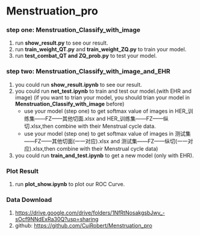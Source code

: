 # Menstruation_pro

### step one: Menstruation_Classify_with_image

 1. run **show_result.py** to see our result.
 2. run **train_weight_QT.py** and **train_weight_ZQ.py** to train your model.
 3. run **test_combat_QT and ZQ_prob.py** to test your model.


### step two: Menstruation_Classify_with_image_and_EHR

1. you could run **show_result.ipynb** to see our result.
2. you could run **net_test.ipynb** to train and test our model.(with EHR and image)
   (if you want to trian your model, you should trian your model in **Menstruation_Classify_with_image** before)
    - use your model (step one) to get softmax value of images in  HER_训练集——FZ——其他切面.xlsx and HER_训练集——FZ——纵切.xlsx,then combine with their Menstrual cycle data.
    - use your model (step one) to get softmax value of images in  测试集——FZ——其他切面(一一对应).xlsx and 测试集——FZ——纵切(一一对应).xlsx,then combine with their Menstrual cycle data)
3. you could run **train_and_test.ipynb** to get a new model (only with EHR).
   
   
### Plot Result

1. run **plot_show.ipynb** to plot our ROC Curve.

### Data Download
1. https://drive.google.com/drive/folders/1NfRtNosakgsbJwv_-sOcf9NNdExRa30Q?usp=sharing
2. github: https://github.com/CuiRobert/Menstruation_pro

